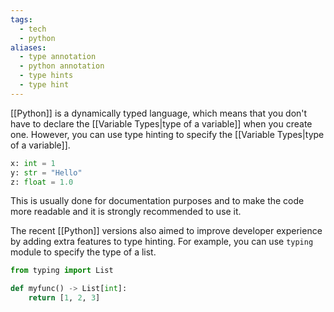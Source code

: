 ```yaml
---
tags:
  - tech
  - python
aliases:
  - type annotation
  - python annotation
  - type hints
  - type hint
---
```

[[Python]] is a dynamically typed language, which means that you don't have to declare the [[Variable Types|type of a variable]] when you create one.
However, you can use type hinting to specify the [[Variable Types|type of a variable]].

```python
x: int = 1
y: str = "Hello"
z: float = 1.0
```

This is usually done for documentation purposes and to make the code more readable and it is strongly recommended to use it.

The recent [[Python]] versions also aimed to improve developer experience by adding extra features to type hinting. For example, you can use `typing` module to specify the type of a list.

```python
from typing import List

def myfunc() -> List[int]:
    return [1, 2, 3]
```

